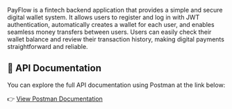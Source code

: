 ﻿PayFlow is a fintech backend application that provides a simple and secure digital wallet system. It allows users to register and log in with JWT authentication, automatically creates a wallet for each user, and enables seamless money transfers between users. Users can easily check their wallet balance and review their transaction history, making digital payments straightforward and reliable.
## 📄 API Documentation

You can explore the full API documentation using Postman at the link below:

👉 [View Postman Documentation](https://documenter.getpostman.com/view/38228120/2sB2x5HYGQ)

